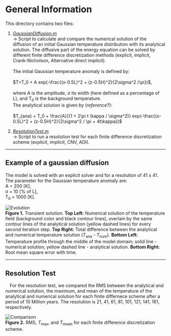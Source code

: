 # General Information

This directory contains two files: 

1. [*GaussianDiffusion.m*](https://github.com/LukasFuchs/FDCSGm/blob/main/Benchmark/GaussDiffusion/GausschenDiffusion.m)<br>
   -> Script to calculate and compare the numerical solution of the diffusion of an initial Gaussian temperature distribution with its analytical solution. The diffusive part of the energy equation can be solved by different finite difference discretization methods (explicit, implicit, Crank-Nicholson, Alternative direct implicit).<br><br>
   The initial Gaussian temperature anomaly is defined by: <br><br>
   $T=T_0 + A exp(-\frac{(x-0.5L)^2 + (z-0.5H)^2}{2\sigma^2 /\pi})$,<br><br>
   where *A* is the amplitude, *σ* its width (here defined as a percentage of *L*), and T<sub>0</sub> is the background temperature. <br>
   The analytical solution is given by (*reference*?):<br><br>
   $T_{ana} = T_0 + \frac{A}{(1 + 2\pi t \kappa / \sigma^2)} exp(-\frac{(x-0.5L)^2 + (z-0.5H)^2}{2\sigma^2 / \pi + 4t\kappa})$<br>

2. [*ResolutionTest.m*](https://github.com/LukasFuchs/FDCSGm/blob/main/Benchmark/GaussDiffusion/ResolutionTest.m)<br>
   -> Script to run a resolution test for each finite difference discretization scheme (explicit, implicit, CNV, ADI).

------------------------------------------------------------------------

## Example of a gaussian diffusion 

The model is solved with an explicit solver and for a resolution of 41 x 41. <br>
The parameter for the Gaussian temperature anomaly are: <br> 
A = 200 [K], <br>
σ = 10 [% of L], <br>
T<sub>0</sub> = 1000 [K]. <br>

![Evolution](https://github.com/LukasFuchs/FDCSGm/assets/25866942/3cff6778-028d-48ce-b63d-7afff14b8c2c)<br>
**Figure 1.** Transient solution. **Top Left:** Numerical solution of the temperature field (background color and black contour lines), overlain by the same contour lines of the analytical solution (yellow dashed lines) for every second iteration step. **Top Right:** Total difference between the analytical and numerical temperature solution (*T*<sub>ana</sub> - *T*<sub>num</sub>). **Bottom Left:** Temperature profile through the middle of the model domain; solid line - numerical solution; yellow dashed line - analytical solution. **Bottom Right:** Root mean square error with time. 

--------------------------------------------------------------

## Resolution Test

&emsp;For the resolution test, we compared the RMS between the analytical and numerical solution, the maximum, and mean of the temperature of the analytical and numerical solution for each finite differnece scheme after a period of 10 Million years. The resolution is 21, 41, 61, 81, 101, 121, 141, 161, respectively.

![Comparison](https://github.com/LukasFuchs/FDCSGm/assets/25866942/b4bfe7a0-96e1-43b5-8656-02269bf06e67)<br>
**Figure 2.** RMS, *T*<sub>max</sub>, and *T*<sub>mean</sub> for each finite difference discretization scheme. 

